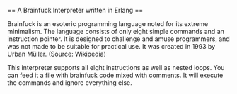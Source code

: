 == A Brainfuck Interpreter written in Erlang ==

Brainfuck is an esoteric programming language noted for its extreme minimalism. The language
consists of only eight simple commands and an instruction pointer. It is designed to challenge and
amuse programmers, and was not made to be suitable for practical use. It was created in 1993 by
Urban Müller. (Source: Wikipedia)

This interpreter supports all eight instructions as well as nested loops. You can
feed it a file with brainfuck code mixed with comments. It will execute the commands
and ignore everything else.
